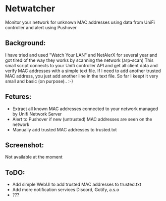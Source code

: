 # Netwatcher
Monitor your network for unknown MAC addresses using data from UniFi controller and alert using Pushover

## Background:
I have tried and used "Watch Your LAN" and NetAlerX for several year and got tired of the way they works by scanning the network (arp-scan)
This small script connects to your Unifi controller API and get all client data and verify MAC addresses with a simple text file.
If I need to add another trusted MAC address, you just add another line in the text file.
So far I keept it very small and basic (on purpose).. :-)  

## Fetures:
- Extract all known MAC addresses connected to your network managed by Unifi Network Server
- Alert to Pushover if new (untrusted) MAC addresses are seen on the network
- Manually add trusted MAC addresses to trusted.txt

## Screenshot:
 Not available at the moment
 
## ToDO:
- Add simple WebUI to add trusted MAC addresses to trusted.txt
- Add more notification services Discord, Gotify, a.s.o
- ???
